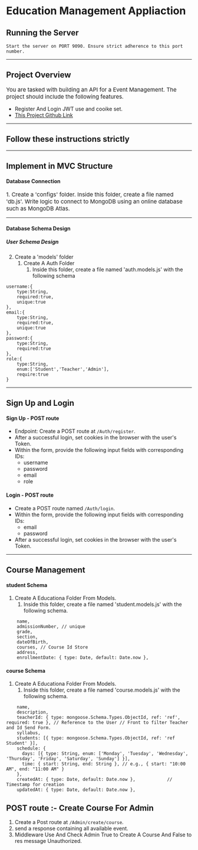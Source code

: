 # Education Management Appliaction

## Running the Server
```Start the server on PORT 9090. Ensure strict adherence to this port number. ```
<hr/>

## Project Overview

<p style='font-size:15px'>You are tasked with building an API for a Event Management. The project should include the following features.</p>

- Register And Login JWT use and cooike set.
- [This Project Github Link](https://github.com/jeelnarola/Education-Management.git)
<hr/>

## Follow these instructions strictly
<hr/>

## Implement in MVC Structure

#### Database Connection
<p style='font-size:15px'>1. Create a 'configs' folder. Inside this folder, create a file named 'db.js'. Write logic to connect to MongoDB using an online database such as MongoDB Atlas.</p>
<hr/>

#### Database Schema Design

##### User Schema Design 

2. Create a 'models' folder
    1. Create A Auth Folder
        1. Inside this folder, create a file named 'auth.models.js' with the following schema

```
username:{
    type:String,
    required:true,
    unique:true
},
email:{
    type:String,
    required:true,
    unique:true
},
password:{
    type:String,
    required:true
},
role:{
    type:String,
    enum:['Student','Teacher','Admin'],
    require:true
}
```

<hr/>

## Sign Up and Login

#### Sign Up - POST route

- Endpoint: Create a POST route at ```/Auth/register```.
- After a successful login, set cookies in the browser with the user's Token.
- Within the form, provide the following input fields with corresponding IDs:
    - username
    - password
    - email
    - role

#### Login - POST route

- Create a POST route named ```/Auth/login```.
- Within the form, provide the following input fields with corresponding IDs:
    - email
    - password
- After a successful login, set cookies in the browser with the user's Token.

<hr/> 

## Course Management

#### student Schema
1. Create A Educationa Folder From Models.
    1. Inside this folder, create a file named 'student.models.js' with the following schema.
```
    name,
    admissionNumber, // unique
    grade,                 
    section,
    dateOfBirth, 
    courses, // Course Id Store
    address,
    enrollmentDate: { type: Date, default: Date.now }, 
```

#### course Schema
1. Create A Educationa Folder From Models.
    1. Inside this folder, create a file named 'course.models.js' with the following schema.
```
    name,                
    description,                          
    teacherId: { type: mongoose.Schema.Types.ObjectId, ref: 'ref', required: true }, // Reference to the User // Front to filter Teacher and Id Send Form.
    syllabus,                              
    students: [{ type: mongoose.Schema.Types.ObjectId, ref: 'ref Student' }],
    schedule: {
      days: [{ type: String, enum: ['Monday', 'Tuesday', 'Wednesday', 'Thursday', 'Friday', 'Saturday', 'Sunday'] }],
      time: { start: String, end: String }, // e.g., { start: "10:00 AM", end: "11:00 AM" }
    },
    createdAt: { type: Date, default: Date.now },            // Timestamp for creation
    updatedAt: { type: Date, default: Date.now },
```


## POST route :- Create Course For Admin

1. Create a Post route at ```/Admin/create/course```.
2. send a response containing all available event.
3. Middleware Use And Check Admin True to Create A Course And False to res message Unauthorized.